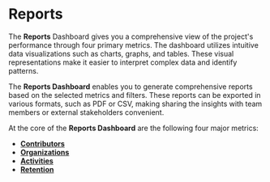# Reports

The **Reports** Dashboard gives you a comprehensive view of the project's performance through four primary metrics. The dashboard utilizes intuitive data visualizations such as charts, graphs, and tables. These visual representations make it easier to interpret complex data and identify patterns.

The **Reports Dashboard** enables you to generate comprehensive reports based on the selected metrics and filters. These reports can be exported in various formats, such as PDF or CSV, making sharing the insights with team members or external stakeholders convenient.

At the core of the **Reports Dashboard** are the following four major metrics:

* [**Contributors** ](contributors-reports.md)
* [**Organizations**](organizations-reports.md)&#x20;
* [**Activities** ](activities.md)
* [**Retention**](retention.md)
